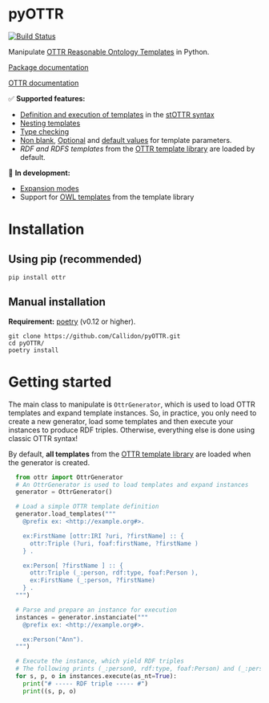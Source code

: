 # pyOTTR
[![Build Status](https://travis-ci.org/Callidon/pyOTTR.svg?branch=master)](https://travis-ci.org/Callidon/pyOTTR)

Manipulate [OTTR Reasonable Ontology Templates](http://ottr.xyz/) in Python.

[Package documentation](https://callidon.github.io/pyOTTR)

[OTTR documentation](http://ottr.xyz/)

:white_check_mark: **Supported features:**
* [Definition and execution of templates](http://spec.ottr.xyz/pOTTR/0.1/01-basics.html#2_Templates_and_Instances) in the [stOTTR syntax](http://spec.ottr.xyz/stOTTR/0.1/)
* [Nesting templates](http://spec.ottr.xyz/pOTTR/0.1/01-basics.html#3_Nesting_templates)
* [Type checking](http://spec.ottr.xyz/pOTTR/0.1/01-basics.html#4_Types)
* [Non blank](http://spec.ottr.xyz/pOTTR/0.1/01-basics.html#5_NonBlank), [Optional](http://spec.ottr.xyz/pOTTR/0.1/01-basics.html#6_Optionals_and_None) and [default values](http://spec.ottr.xyz/pOTTR/0.1/01-basics.html#7_Default_values) for template parameters.
* *RDF and RDFS templates* from the [OTTR template library]([http://tpl.ottr.xyz/]) are loaded by default.

:wrench: **In development:**
* [Expansion modes](http://spec.ottr.xyz/pOTTR/0.1/01-basics.html#8_Expansion_modes)
* Support for [OWL templates](http://tpl.ottr.xyz/owl/) from the template library

# Installation

## Using pip (recommended)

```
pip install ottr
```

## Manual installation

**Requirement:** [poetry](https://python-poetry.org/) (v0.12 or higher).

```
git clone https://github.com/Callidon/pyOTTR.git
cd pyOTTR/
poetry install
```

# Getting started

The main class to manipulate is `OttrGenerator`, which is used to load OTTR templates and expand template instances.
So, in practice, you only need to create a new generator, load some templates and then execute your instances to produce RDF triples.
Otherwise, everything else is done using classic OTTR syntax!

By default, **all templates** from the [OTTR template library](http://tpl.ottr.xyz/) are loaded when the generator is created.

```python
  from ottr import OttrGenerator
  # An OttrGenerator is used to load templates and expand instances
  generator = OttrGenerator()

  # Load a simple OTTR template definition
  generator.load_templates("""
    @prefix ex: <http://example.org#>.

    ex:FirstName [ottr:IRI ?uri, ?firstName] :: {
      ottr:Triple (?uri, foaf:firstName, ?firstName )
    } .

    ex:Person[ ?firstName ] :: {
      ottr:Triple (_:person, rdf:type, foaf:Person ),
      ex:FirstName (_:person, ?firstName)
    } .
  """)

  # Parse and prepare an instance for execution
  instances = generator.instanciate("""
    @prefix ex: <http://example.org#>.

    ex:Person("Ann").
  """)

  # Execute the instance, which yield RDF triples
  # The following prints (_:person0, rdf:type, foaf:Person) and (_:person0, foaf:firstName, "Ann")
  for s, p, o in instances.execute(as_nt=True):
    print("# ----- RDF triple ----- #")
    print((s, p, o)
```
